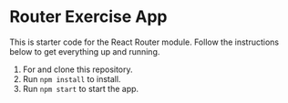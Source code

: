 # Router Exercise App

This is starter code for the React Router module. Follow the instructions below to get everything up and running.

1. For and clone this repository.
2. Run `npm install` to install.
3. Run `npm start` to start the app.
